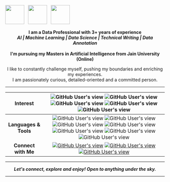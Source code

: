 
<p align="center">

<a href="https://github.com/Arshapjoy"><img src="https://d33wubrfki0l68.cloudfront.net/a040d3fe135a512291b3bcab94c329c590e5c275/a2511/images/github-octocat.svg" width="60" height="60"></a>&nbsp;&nbsp;&nbsp;<a href="https://www.linkedin.com/in/arshapjoy/"><img src="https://cdn4.iconfinder.com/data/icons/social-messaging-ui-color-shapes-2-free/128/social-linkedin-circle-512.png" width="60" height="60"></a>&nbsp;&nbsp;&nbsp;<a href="https://medium.com/@DIYCoding"><img src="https://cdn4.iconfinder.com/data/icons/social-media-circle-7/512/Medium_circle-512.png" width="60" height="60"></a>
</p>

<p align = "center"><b>
I am a Data Professional with 3+ years of experience<br>
<i> AI  | Machine Learning | Data Science | Technical Writing | Data Annotation </i><br><br>
I'm pursuing my Masters in Artificial Intelligence from Jain University (Online) </b>
</p>

<p align = "center">
I like to constantly challenge myself, pushing my boundaries and enriching my experiences. <br>I am passionately curious, detailed-oriented and a committed person. 
</p>

---

| Interest | <img alt="GitHub User's view" src="https://img.shields.io/badge/%20-Computer%20Vision-%23C05CD4?style=for-the-badge"> <img alt="GitHub User's view" src="https://img.shields.io/badge/%20-Machine%20Learning-%23AA52BC?style=for-the-badge"> <img alt="GitHub User's view" src="https://img.shields.io/badge/%20-Deep%20Learning-%239547A5?style=for-the-badge"> <img alt="GitHub User's view" src="https://img.shields.io/badge/%20-Artificial%20Intelliegnce-%23803D8D?style=for-the-badge"> <img alt="GitHub User's view" src="https://img.shields.io/badge/%20-Data%20Science-%23803D8D?style=for-the-badge">|
| :---: | :---: |
| <b>Languages & Tools</b>    |  <img alt="GitHub User's view" src="https://img.shields.io/badge/%20-Python-%23FFDD3C?style=for-the-badge"> <img alt="GitHub User's view" src="https://img.shields.io/badge/%20-SQL-%23FFEA61?style=for-the-badge"> <img alt="GitHub User's view" src="https://img.shields.io/badge/%20-Tableau-%23E8B631?style=for-the-badge"> <img alt="GitHub User's view" src="https://img.shields.io/badge/%20-PowerBI-%23E08307?style=for-the-badge"> <img alt="GitHub User's view" src="https://img.shields.io/badge/%20-Git-%23F55301?style=for-the-badge"> <img alt="GitHub User's view" src="https://img.shields.io/badge/%20-CVAT-%23DE4B00?style=for-the-badge"> <img alt="GitHub User's view" src="https://img.shields.io/badge/%20-Excel-%23F03801?style=for-the-badge"> |
| <b>Connect with Me</b>  | <a href="https://medium.com/@DIYCoding"><img alt="GitHub User's view" src="https://img.shields.io/badge/%20-Medium-%23002447?style=for-the-badge"></a> <a href="https://www.linkedin.com/in/arshapjoy/"><img alt="GitHub User's view" src="https://img.shields.io/badge/%20-LinkedIn-%2300172D?style=for-the-badge"></a> <a href="mailto: arshasaiby@gmail.com"><img alt="GitHub User's view" src="https://img.shields.io/badge/%20-Gmail-%23000B18?style=for-the-badge"></a> |

---

<p align = "center">
  <I><B>Let's connect, explore and enjoy! Open to anything under the sky.</B></I>
</p>

<p align = "center">
<!--<img align="center" height="160" width="400" src="https://github-readme-stats.vercel.app/api?username=nikita9604&theme=nightowl&show_icons=true" />-->
<!--<img align="center" height="160" width="400" src="https://github-readme-stats.vercel.app/api/top-langs/?username=nikita9604&layout=compact" />-->
</p>

---


